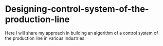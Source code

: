 # Designing-control-system-of-the-production-line
Here I will share my approach in building  an algorithm of a control system of the production line in various industries
